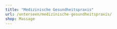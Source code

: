 ```yaml
---
title: "Medizinische Gesundheitspraxis"
url: /unterseen/medizinische-gesundheitspraxis/
shop: Massage
---
```

